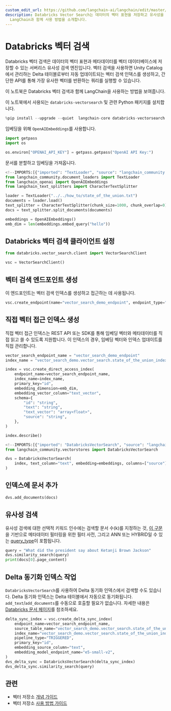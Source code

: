 ```yaml
---
custom_edit_url: https://github.com/langchain-ai/langchain/edit/master/docs/docs/integrations/vectorstores/databricks_vector_search.ipynb
description: Databricks Vector Search는 데이터의 벡터 표현을 저장하고 유사성을 검색할 수 있는 서버리스 엔진입니다.
  LangChain과 함께 사용 방법을 소개합니다.
---
```


# Databricks 벡터 검색

Databricks 벡터 검색은 데이터의 벡터 표현과 메타데이터를 벡터 데이터베이스에 저장할 수 있는 서버리스 유사성 검색 엔진입니다. 벡터 검색을 사용하면 Unity Catalog에서 관리하는 Delta 테이블로부터 자동 업데이트되는 벡터 검색 인덱스를 생성하고, 간단한 API를 통해 가장 유사한 벡터를 반환하는 쿼리를 실행할 수 있습니다.

이 노트북은 Databricks 벡터 검색과 함께 LangChain을 사용하는 방법을 보여줍니다.

이 노트북에서 사용되는 `databricks-vectorsearch` 및 관련 Python 패키지를 설치합니다.

```python
%pip install --upgrade --quiet  langchain-core databricks-vectorsearch langchain-openai tiktoken
```


임베딩을 위해 `OpenAIEmbeddings`를 사용합니다.

```python
import getpass
import os

os.environ["OPENAI_API_KEY"] = getpass.getpass("OpenAI API Key:")
```


문서를 분할하고 임베딩을 가져옵니다.

```python
<!--IMPORTS:[{"imported": "TextLoader", "source": "langchain_community.document_loaders", "docs": "https://api.python.langchain.com/en/latest/document_loaders/langchain_community.document_loaders.text.TextLoader.html", "title": "Databricks Vector Search"}, {"imported": "OpenAIEmbeddings", "source": "langchain_openai", "docs": "https://api.python.langchain.com/en/latest/embeddings/langchain_openai.embeddings.base.OpenAIEmbeddings.html", "title": "Databricks Vector Search"}, {"imported": "CharacterTextSplitter", "source": "langchain_text_splitters", "docs": "https://api.python.langchain.com/en/latest/character/langchain_text_splitters.character.CharacterTextSplitter.html", "title": "Databricks Vector Search"}]-->
from langchain_community.document_loaders import TextLoader
from langchain_openai import OpenAIEmbeddings
from langchain_text_splitters import CharacterTextSplitter

loader = TextLoader("../../how_to/state_of_the_union.txt")
documents = loader.load()
text_splitter = CharacterTextSplitter(chunk_size=1000, chunk_overlap=0)
docs = text_splitter.split_documents(documents)

embeddings = OpenAIEmbeddings()
emb_dim = len(embeddings.embed_query("hello"))
```


## Databricks 벡터 검색 클라이언트 설정

```python
from databricks.vector_search.client import VectorSearchClient

vsc = VectorSearchClient()
```


## 벡터 검색 엔드포인트 생성
이 엔드포인트는 벡터 검색 인덱스를 생성하고 접근하는 데 사용됩니다.

```python
vsc.create_endpoint(name="vector_search_demo_endpoint", endpoint_type="STANDARD")
```


## 직접 벡터 접근 인덱스 생성
직접 벡터 접근 인덱스는 REST API 또는 SDK를 통해 임베딩 벡터와 메타데이터를 직접 읽고 쓸 수 있도록 지원합니다. 이 인덱스의 경우, 임베딩 벡터와 인덱스 업데이트를 직접 관리합니다.

```python
vector_search_endpoint_name = "vector_search_demo_endpoint"
index_name = "vector_search_demo.vector_search.state_of_the_union_index"

index = vsc.create_direct_access_index(
    endpoint_name=vector_search_endpoint_name,
    index_name=index_name,
    primary_key="id",
    embedding_dimension=emb_dim,
    embedding_vector_column="text_vector",
    schema={
        "id": "string",
        "text": "string",
        "text_vector": "array<float>",
        "source": "string",
    },
)

index.describe()
```


```python
<!--IMPORTS:[{"imported": "DatabricksVectorSearch", "source": "langchain_community.vectorstores", "docs": "https://api.python.langchain.com/en/latest/vectorstores/langchain_community.vectorstores.databricks_vector_search.DatabricksVectorSearch.html", "title": "Databricks Vector Search"}]-->
from langchain_community.vectorstores import DatabricksVectorSearch

dvs = DatabricksVectorSearch(
    index, text_column="text", embedding=embeddings, columns=["source"]
)
```


## 인덱스에 문서 추가

```python
dvs.add_documents(docs)
```


## 유사성 검색
유사성 검색에 대한 선택적 키워드 인수에는 검색할 문서 수(k)를 지정하는 것, [이 구문](https://docs.databricks.com/en/generative-ai/create-query-vector-search.html#use-filters-on-queries)을 기반으로 메타데이터 필터링을 위한 필터 사전, 그리고 ANN 또는 HYBRID일 수 있는 [query_type](https://api-docs.databricks.com/python/vector-search/databricks.vector_search.html#databricks.vector_search.index.VectorSearchIndex.similarity_search)이 포함됩니다.

```python
query = "What did the president say about Ketanji Brown Jackson"
dvs.similarity_search(query)
print(docs[0].page_content)
```


## Delta 동기화 인덱스 작업

`DatabricksVectorSearch`를 사용하여 Delta 동기화 인덱스에서 검색할 수도 있습니다. Delta 동기화 인덱스는 Delta 테이블에서 자동으로 동기화됩니다. `add_text`/`add_documents`를 수동으로 호출할 필요가 없습니다. 자세한 내용은 [Databricks 문서 페이지](https://docs.databricks.com/en/generative-ai/vector-search.html#delta-sync-index-with-managed-embeddings)를 참조하세요.

```python
delta_sync_index = vsc.create_delta_sync_index(
    endpoint_name=vector_search_endpoint_name,
    source_table_name="vector_search_demo.vector_search.state_of_the_union",
    index_name="vector_search_demo.vector_search.state_of_the_union_index",
    pipeline_type="TRIGGERED",
    primary_key="id",
    embedding_source_column="text",
    embedding_model_endpoint_name="e5-small-v2",
)
dvs_delta_sync = DatabricksVectorSearch(delta_sync_index)
dvs_delta_sync.similarity_search(query)
```


## 관련

- 벡터 저장소 [개념 가이드](/docs/concepts/#vector-stores)
- 벡터 저장소 [사용 방법 가이드](/docs/how_to/#vector-stores)
